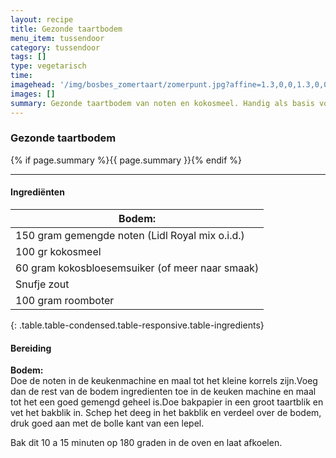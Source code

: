 ```yaml
---
layout: recipe
title: Gezonde taartbodem
menu_item: tussendoor
category: tussendoor
tags: []
type: vegetarisch
time:
imagehead: '/img/bosbes_zomertaart/zomerpunt.jpg?affine=1.3,0,0,1.3,0,0,900,350,320,270'
images: []
summary: Gezonde taartbodem van noten en kokosmeel. Handig als basis voor verschillende taarten en gebakjes.
---
```



### Gezonde taartbodem

{% if page.summary %}{{ page.summary }}{% endif %}

---

#### Ingrediënten


| Bodem: |
| --- |
| 150 gram gemengde noten (Lidl Royal mix o.i.d.) |
| 100 gr kokosmeel |
| 60 gram kokosbloesemsuiker (of meer naar smaak) |
| Snufje zout |
| 100 gram roomboter |
{: .table.table-condensed.table-responsive.table-ingredients}

#### Bereiding

**Bodem:**
<br>Doe de noten in de keukenmachine en maal tot het kleine korrels zijn.Voeg dan de rest van de bodem ingredienten toe in de keuken machine en maal tot het een goed gemengd geheel is.Doe bakpapier in een groot taartblik en vet het bakblik in. Schep het deeg in het bakblik en verdeel over de bodem, druk goed aan met de bolle kant van een lepel.

Bak dit 10 a 15 minuten op 180 graden in de oven en laat afkoelen.